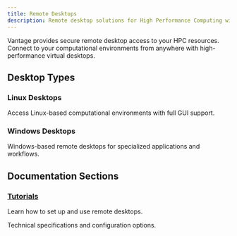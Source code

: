 ```yaml
---
title: Remote Desktops
description: Remote desktop solutions for High Performance Computing with Vantage
---
```


Vantage provides secure remote desktop access to your HPC resources. Connect to your computational environments from anywhere with high-performance virtual desktops.

## Desktop Types

### Linux Desktops

Access Linux-based computational environments with full GUI support.

### Windows Desktops

Windows-based remote desktops for specialized applications and workflows.

## Documentation Sections

### [Tutorials](/platform/remote-desktops/tutorials/)

Learn how to set up and use remote desktops.


Technical specifications and configuration options.
